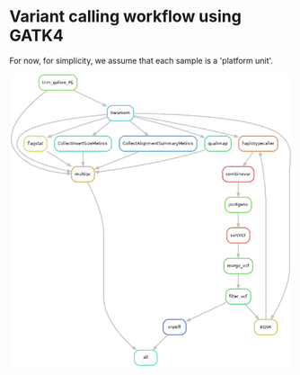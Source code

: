 # Variant calling workflow using GATK4

For now, for simplicity, we assume that each sample is a 'platform unit'.

![Workflow](./logs/rulegraph.png) 
